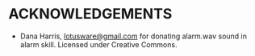# ACKNOWLEDGEMENTS

 - Dana Harris, lotusware@gmail.com  for donating alarm.wav sound in alarm skill. Licensed under Creative Commons.